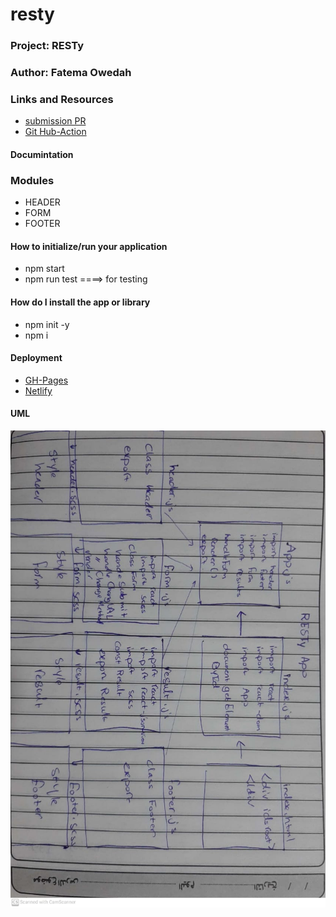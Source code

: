# resty
### Project:  RESTy
### Author: Fatema Owedah

### Links and Resources

- [submission PR](https://github.com/401-advanced-javascript-fatemaOwedah/RESTY27/pull/4)
- [Git Hub-Action](https://github.com/401-advanced-javascript-fatemaOwedah/RESTY27/actions)

#### Documintation

### Modules
- HEADER
- FORM
- FOOTER


#### How to initialize/run your application 
- npm start
- npm run test ====> for testing


#### How do I install the app or library
- npm init -y 
- npm i 

#### Deployment
- [GH-Pages](https://401-advanced-javascript-fatemaowedah.github.io/RESTY27/)
- [Netlify](https://resty-27.netlify.app/)

#### UML
![UML](/assets/lab28.jpeg)